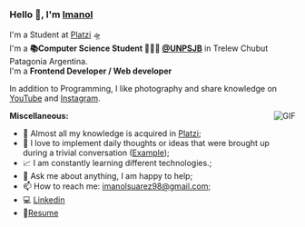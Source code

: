 
### Hello 👋, I'm [Imanol](https://github.com/FranciscoImanolSuarez)
I'm a Student at [Platzi](https//platzi.com) 🛸 </br>
I'm a **📚Computer Science Student  👨🏽‍💼 [@UNPSJB](http://www.ing.unp.edu.ar/)** in Trelew Chubut Patagonia Argentina.</br>
I'm a **Frontend Developer / Web developer**

In addition to Programming, I like photography and share knowledge on [YouTube](https://www.youtube.com/channel/UCertEEQ8ghoqx16Og_B27Zg/featured?view_as=subscriber) and [Instagram](https://www.instagram.com/inl_ab/).

  <img align="right" alt="GIF" src="https://media1.tenor.com/images/1c6140897565e34a4e98f618e220dc0d/tenor.gif?itemid=9358372" />
  
**Miscellaneous:**
- 🤔 Almost all my knowledge is acquired in [Platzi](https://www.platzi.com/@Fsuarez);
- 🌱 I love to implement daily thoughts or ideas that were brought up during a trivial conversation ([Example](https://github.com/guilyx/secret-santa));
- 📈 I am constantly learning different technologies.;
- 💬 Ask me about anything, I am happy to help;
- 📫 How to reach me: <imanolsuarez98@gmail.com>;
- 💻 [Linkedin](https://www.linkedin.com/in/francisco-suarez/)
- 📝[Resume](https://drive.google.com/file/d/1D47JTtFQ3HE_Yh4iK76jCxwnOBwGH9FH/view?usp=sharing)

